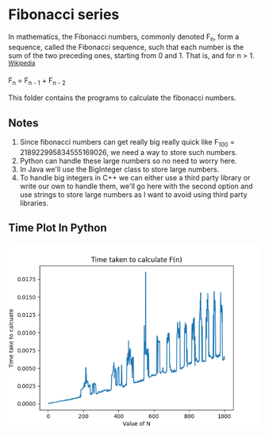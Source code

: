 # Fibonacci series
In mathematics, the Fibonacci numbers, commonly denoted F<sub>n</sub>, form a sequence, called the Fibonacci sequence, such that each number is the sum of the two preceding ones, starting from 0 and 1. That is, and for n > 1. <sup>[Wikipedia](https://en.wikipedia.org/wiki/Fibonacci_number)</sup>

F<sub>n</sub> = F<sub>n - 1</sub> + F<sub>n - 2</sub>

This folder contains the programs to calculate the fibonacci numbers.

## Notes

1. Since fibonacci numbers can get really big really quick like F<sub>100</sub> = 218922995834555169026, we need a way to store such numbers.
1. Python can handle these large numbers so no need to worry here.
1. In Java we'll use the BigInteger class to store large numbers.
1. To handle big integers in C++ we can either use a third party library or write our own to handle them, we'll go here with the second option and use strings to store large numbers as I want to avoid using third party libraries.

## Time Plot In Python

![Graph](./img/graph.png)